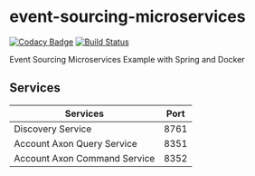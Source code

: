 # event-sourcing-microservices
[![Codacy Badge](https://api.codacy.com/project/badge/Grade/9c0cf830d4b142dcbf3e4a5c1fae7995)](https://www.codacy.com/manual/mmalkiew/event-sourcing-microservices?utm_source=github.com&amp;utm_medium=referral&amp;utm_content=mmalkiew/event-sourcing-microservices&amp;utm_campaign=Badge_Grade)
[![Build Status](https://travis-ci.org/mmalkiew/event-sourcing-microservices.svg?branch=master)](https://travis-ci.org/mmalkiew/event-sourcing-microservices)

Event Sourcing Microservices Example with Spring and Docker


## Services
| Services                   |Port|
|----------------------------|----|
|Discovery Service           |8761|
|Account Axon Query Service  |8351|
|Account Axon Command Service|8352|
